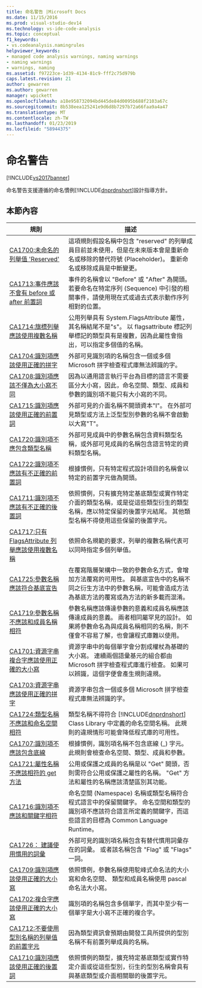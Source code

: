 ```yaml
---
title: 命名警告 |Microsoft Docs
ms.date: 11/15/2016
ms.prod: visual-studio-dev14
ms.technology: vs-ide-code-analysis
ms.topic: conceptual
f1_keywords:
- vs.codeanalysis.namingrules
helpviewer_keywords:
- managed code analysis warnings, naming warnings
- naming warnings
- warnings, naming
ms.assetid: f97223ce-1d39-4134-81c9-fff2c75d979b
caps.latest.revision: 21
author: gewarren
ms.author: gewarren
manager: wpickett
ms.openlocfilehash: a18e958732094bd445de84d0095b688f2103a67c
ms.sourcegitcommit: 8b538eea125241e9d6d8b7297b72a66faa9a4a47
ms.translationtype: MT
ms.contentlocale: zh-TW
ms.lasthandoff: 01/23/2019
ms.locfileid: "58944375"
---
```

# <a name="naming-warnings"></a>命名警告
[!INCLUDE[vs2017banner](../includes/vs2017banner.md)]

命名警告支援遵循的命名慣例[!INCLUDE[dnprdnshort](../includes/dnprdnshort-md.md)]設計指導方針。  
  
## <a name="in-this-section"></a>本節內容  
  
|規則|描述|  
|----------|-----------------|  
|[CA1700:未命名的列舉值 'Reserved'](../code-quality/ca1700-do-not-name-enum-values-reserved.md)|這項規則假設名稱中包含 "reserved" 的列舉成員目前並未使用，但是在未來版本會是重新命名或移除的替代符號 (Placeholder)。 重新命名或移除成員是中斷變更。|  
|[CA1713:事件應該不會有 before 或 after 前置詞](../code-quality/ca1713-events-should-not-have-before-or-after-prefix.md)|事件的名稱會以 "Before" 或 "After" 為開頭。 若要命名在特定序列 (Sequence) 中引發的相關事件，請使用現在式或過去式表示動作序列相對的位置。|  
|[CA1714:旗標列舉應該使用複數名稱](../code-quality/ca1714-flags-enums-should-have-plural-names.md)|公用列舉具有 System.FlagsAttribute 屬性，其名稱結尾不是"s"。 以 flagsattribute 標記列舉標記的類型具有是複數，因為此屬性會指出，可以指定多個值的名稱。|  
|[CA1704:識別項應該使用正確的拼字](../code-quality/ca1704-identifiers-should-be-spelled-correctly.md)|外部可見識別項的名稱包含一個或多個 Microsoft 拼字檢查程式庫無法辨識的字。|  
|[CA1708:識別項應該不僅為大小寫不同](../code-quality/ca1708-identifiers-should-differ-by-more-than-case.md)|因為以通用語言執行平台為目標的語言不需要區分大小寫，因此，命名空間、類型、成員和參數的識別項不能只有大小寫的不同。|  
|[CA1715:識別項應該使用正確的前置詞](../code-quality/ca1715-identifiers-should-have-correct-prefix.md)|外部可見的介面名稱不開頭資本"I"。  在外部可見類型或方法上泛型型別參數的名稱不會啟動以大寫"T"。|  
|[CA1720:識別項不應包含類型名稱](../code-quality/ca1720-identifiers-should-not-contain-type-names.md)|外部可見成員中的參數名稱包含資料類型名稱，或外部可見成員的名稱包含語言特定的資料類型名稱。|  
|[CA1722:識別項不應該有不正確的前置詞](../code-quality/ca1722-identifiers-should-not-have-incorrect-prefix.md)|根據慣例，只有特定程式設計項目的名稱會以特定的前置字元做為開頭。|  
|[CA1711:識別項不應該有不正確的後置詞](../code-quality/ca1711-identifiers-should-not-have-incorrect-suffix.md)|依照慣例，只有擴充特定基底類型或實作特定介面的類型名稱，或是從這些類型衍生的類型名稱，應以特定保留的後置字元結尾。 其他類型名稱不得使用這些保留的後置字元。|  
|[CA1717:只有 FlagsAttribute 列舉應該使用複數名稱](../code-quality/ca1717-only-flagsattribute-enums-should-have-plural-names.md)|依照命名規範的要求，列舉的複數名稱代表可以同時指定多個列舉值。|  
|[CA1725:參數名稱應該符合基底宣告](../code-quality/ca1725-parameter-names-should-match-base-declaration.md)|在覆寫階層架構中一致的參數命名方式，會增加方法覆寫的可用性。 與基底宣告中的名稱不同之衍生方法中的參數名稱，可能會造成方法為基底方法的覆寫或為方法的新多載而混淆。|  
|[CA1719:參數名稱不應該和成員名稱相符](../code-quality/ca1719-parameter-names-should-not-match-member-names.md)|參數名稱應該傳達參數的意義和成員名稱應該傳達成員的意義。 兩者相同屬罕見的設計。 如果將參數命名為與成員名稱相同的名稱，則不僅會不容易了解，也會讓程式庫難以使用。|  
|[CA1701:資源字串複合字應該使用正確的大小寫](../code-quality/ca1701-resource-string-compound-words-should-be-cased-correctly.md)|資源字串中的每個單字會分割成權杖為基礎的大小寫。 連續兩個語彙基元的組合都由 Microsoft 拼字檢查程式庫進行檢查。 如果可以辨識，這個字便會產生規則違規。|  
|[CA1703:資源字串應該使用正確的拼字](../code-quality/ca1703-resource-strings-should-be-spelled-correctly.md)|資源字串包含一個或多個 Microsoft 拼字檢查程式庫無法辨識的字。|  
|[CA1724:類型名稱不應該和命名空間相符](../code-quality/ca1724-type-names-should-not-match-namespaces.md)|類型名稱不得符合 [!INCLUDE[dnprdnshort](../includes/dnprdnshort-md.md)] Class Library 中定義的命名空間名稱。 此規則的違規情形可能會降低程式庫的可用性。|  
|[CA1707:識別項不應該包含底線](../code-quality/ca1707-identifiers-should-not-contain-underscores.md)|根據慣例，識別項名稱不包含底線 (_) 字元。 此規則會檢查命名空間、類型、成員和參數。|  
|[CA1721:屬性名稱不應該相符的 get 方法](../code-quality/ca1721-property-names-should-not-match-get-methods.md)|公用或保護之成員的名稱是以 "Get" 開頭，否則需符合公用或保護之屬性的名稱。 "Get" 方法和屬性的名稱應該清楚區別其功能。|  
|[CA1716:識別項不應該和關鍵字相符](../code-quality/ca1716-identifiers-should-not-match-keywords.md)|命名空間 (Namespace) 名稱或類型名稱符合程式語言中的保留關鍵字。 命名空間和類型的識別項不應該符合語言所定義的關鍵字，而這些語言的目標為 Common Language Runtime。|  
|[CA1726： 建議使用慣用的詞彙](../code-quality/ca1726-use-preferred-terms.md)|外部可見的識別項名稱包含有替代慣用詞彙存在的詞彙。 或者該名稱包含 "Flag" 或 "Flags" 一詞。|  
|[CA1709:識別項應該使用正確的大小寫](../code-quality/ca1709-identifiers-should-be-cased-correctly.md)|依照慣例，參數名稱使用駝峰式命名法的大小寫和命名空間、 類型和成員名稱使用 pascal 命名法大小寫。|  
|[CA1702:複合字應該使用正確的大小寫](../code-quality/ca1702-compound-words-should-be-cased-correctly.md)|識別項的名稱包含多個單字，而其中至少有一個單字是大小寫不正確的複合字。|  
|[CA1712:不要使用型別名稱的列舉值的前置字元](../code-quality/ca1712-do-not-prefix-enum-values-with-type-name.md)|因為類型資訊會預期由開發工具所提供的型別名稱不有前置列舉成員的名稱。|  
|[CA1710:識別項應該使用正確的後置詞](../code-quality/ca1710-identifiers-should-have-correct-suffix.md)|依照慣例的類型，擴充特定基底類型或實作特定介面或從這些型別，衍生的型別名稱會具有與基底類型或介面相關聯的後置字元。|
